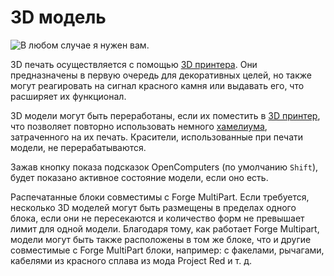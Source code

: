 # 3D модель

![В любом случае я нужен вам.](block:OpenComputers:print)

3D печать осуществляется с помощью [3D принтера](printer.md). Они предназначены в первую очередь для декоративных целей, но также могут реагировать на сигнал красного камня или выдавать его, что расширяет их функционал.

3D модели могут быть переработаны, если их поместить в [3D принтер](printer.md), что позволяет повторно использовать немного [хамелиума](../item/chamelium.md), затраченного на их печать. Красители, использованные при печати модели, не перерабатываются.

Зажав кнопку показа подсказок OpenComputers (по умолчанию `Shift`), будет показано активное состояние модели, если оно есть.

Распечатанные блоки совместимы с Forge MultiPart. Если требуется, несколько 3D моделей могут быть размещены в пределах одного блока, если они не пересекаются и количество форм не превышает лимит для одной модели. Благодаря тому, как работает Forge Multipart, модели могут быть также расположены в том же блоке, что и другие совместимые с Forge MultiPart блоки, например: с факелами, рычагами, кабелями из красного сплава из мода Project Red и т. д.
